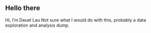 ## Hello there
Hi, I’m Deuel Lau
Not sure what I would do with this, probably a data exploration and analysis dump.

<!---
Deuellau/Deuellau is a ✨ special ✨ repository because its `README.md` (this file) appears on your GitHub profile.
You can click the Preview link to take a look at your changes.
--->
